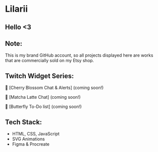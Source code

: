 # Lilarii

## Hello <3

## Note:
This is my brand GitHub account, so all projects displayed here are works that are commercially sold on my Etsy shop. 

## Twitch Widget Series:
🌸 [Cherry Blossom Chat & Alerts] (coming soon!)

🍵 [Matcha Latte Chat] (coming soon!)

🦋 [Butterfly To-Do list] (coming soon!)

## Tech Stack:
- HTML, CSS, JavaScript
- SVG Animations
- Figma & Procreate



